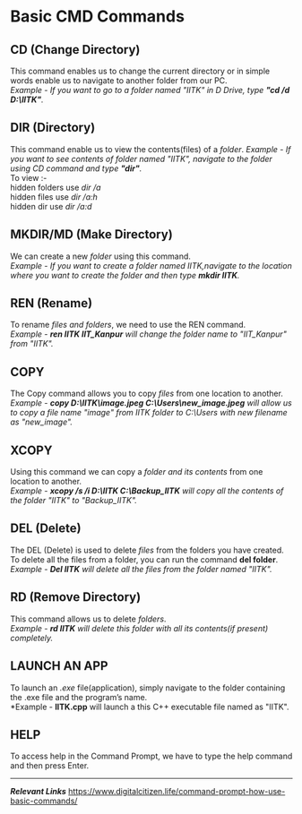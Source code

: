 # Basic CMD Commands

## CD (Change Directory)
This command enables us to change the current directory or in simple words enable us to navigate to another folder from our PC.</br>
*Example - If you want to go to a folder named "IITK" in D Drive, type **"cd /d D:\IITK"**.*

## DIR (Directory)
This command enable us to view the contents(files) of a *folder*. 
*Example - If you want to see contents of folder named "IITK", navigate to the folder using CD command and type **"dir"**.*</br>
To view :-</br> 
           hidden folders use *dir /a*</br>
           hidden files   use *dir /a:h*</br>
           hidden dir     use *dir /a:d*</br>

## MKDIR/MD (Make Directory)
We can create a new *folder* using this command.</br>
*Example - If you want to create a folder named IITK,navigate to the location where you want to create the folder and then type **mkdir IITK**.*</br> 

## REN (Rename)
To rename *files and folders*, we need to use the REN command.</br>
*Example - **ren IITK IIT_Kanpur** will change the folder name to "IIT_Kanpur" from "IITK".*</br>

## COPY
The Copy command allows you to copy *files* from one location to another.</br>
*Example - **copy D:\IITK\image.jpeg C:\Users\new_image.jpeg** will allow us to copy a file name "image" from IITK folder to C:\Users with new filename as "new_image".*</br>

## XCOPY
Using this command we can copy a *folder and its contents* from one location to another.</br>
*Example - **xcopy /s /i D:\IITK C:\Backup_IITK** will copy all the contents of the folder "IITK" to "Backup_IITK".*</br>

## DEL (Delete)
The DEL (Delete) is used to delete *files* from the folders you have created. To delete all the files from a folder, you can run the command **del folder**.</br>
*Example - **Del IITK** will delete all the files from the folder named "IITK".*</br>

## RD (Remove Directory)
This command allows us to delete *folders*.</br>
*Example - **rd IITK** will delete this folder with all its contents(if present) completely.*</br>

## LAUNCH AN APP
To launch an *.exe* file(application), simply navigate to the folder containing the .exe file and the program’s name.</br>
*Example - **IITK.cpp** will launch a this C++ executable file named as "IITK".</br>

## HELP
To access help in the Command Prompt, we have to type the help command and then press Enter.</br>
************************************
***Relevant Links***
https://www.digitalcitizen.life/command-prompt-how-use-basic-commands/